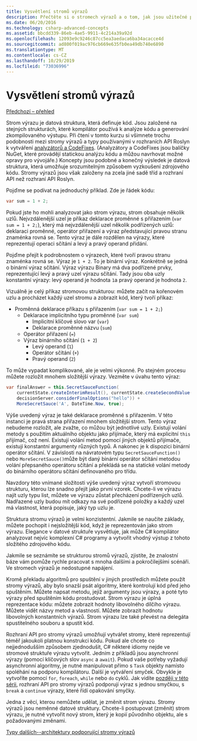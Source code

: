 ```yaml
---
title: Vysvětlení stromů výrazů
description: Přečtěte si o stromech výrazů a o tom, jak jsou užitečné při překladu algoritmů pro externí spuštění a kontrolu kódu před jeho provedením.
ms.date: 06/20/2016
ms.technology: csharp-advanced-concepts
ms.assetid: bbcdd339-86eb-4ae5-9911-4c214a39a92d
ms.openlocfilehash: 12093e9c9246c87cc5ea3aedaca6ba34acacce4d
ms.sourcegitcommit: ad800f019ac976cb669e635fb0ea49db740e6890
ms.translationtype: MT
ms.contentlocale: cs-CZ
ms.lasthandoff: 10/29/2019
ms.locfileid: "73036996"
---
```

# <a name="expression-trees-explained"></a>Vysvětlení stromů výrazů

[Předchozí – přehled](expression-trees.md)

Strom výrazu je datová struktura, která definuje kód. Jsou založené na stejných strukturách, které kompilátor používá k analýze kódu a generování zkompilovaného výstupu. Při čtení v tomto kurzu si všimnete trochu podobnosti mezi stromy výrazů a typy používanými v rozhraních API Roslyn k vytváření [analyzátorů a CodeFixes](https://github.com/dotnet/roslyn-analyzers).
(Analyzátory a CodeFixes jsou balíčky NuGet, které provádějí statickou analýzu kódu a můžou navrhovat možné opravy pro vývojáře.) Koncepty jsou podobné a konečný výsledek je datová struktura, která umožňuje srozumitelným způsobem vyzkoušení zdrojového kódu. Stromy výrazů jsou však založeny na zcela jiné sadě tříd a rozhraní API než rozhraní API Roslyn.

Pojďme se podívat na jednoduchý příklad.
Zde je řádek kódu:

```csharp
var sum = 1 + 2;
```

Pokud jste ho mohli analyzovat jako strom výrazu, strom obsahuje několik uzlů.
Nejvzdálenější uzel je příkaz deklarace proměnné s přiřazením (`var sum = 1 + 2;`), který má nejvzdálenější uzel několik podřízených uzlů: deklaraci proměnné, operátor přiřazení a výraz představující pravou stranu znaménka rovná se. Tento výraz je dále rozdělen na výrazy, které reprezentují operaci sčítání a levý a pravý operand přidání.

Pojďme přejít k podrobnostem o výrazech, které tvoří pravou stranu znaménka rovná se.
Výraz je `1 + 2`. To je binární výraz. Konkrétně se jedná o binární výraz sčítání. Výraz výrazu Binary má dva podřízené prvky, reprezentující levý a pravý uzel výrazu sčítání. Tady jsou oba uzly konstantní výrazy: levý operand je hodnota `1`a pravý operand je hodnota `2`.

Vizuálně je celý příkaz stromovou strukturou: můžete začít na kořenovém uzlu a procházet každý uzel stromu a zobrazit kód, který tvoří příkaz:

- Proměnná deklarace příkazu s přiřazením (`var sum = 1 + 2;`)
  - Deklarace implicitního typu proměnné (`var sum`)
    - Implicitní klíčové slovo var (`var`)
    - Deklarace proměnné názvu (`sum`)
  - Operátor přiřazení (`=`)
  - Výraz binárního sčítání (`1 + 2`)
    - Levý operand (`1`)
    - Operátor sčítání (`+`)
    - Pravý operand (`2`)

To může vypadat komplikované, ale je velmi výkonné. Po stejném procesu můžete rozložit mnohem složitější výrazy. Vezměte v úvahu tento výraz:

```csharp
var finalAnswer = this.SecretSauceFunction(
    currentState.createInterimResult(), currentState.createSecondValue(1, 2),
    decisionServer.considerFinalOptions("hello")) +
    MoreSecretSauce('A', DateTime.Now, true);
```

Výše uvedený výraz je také deklarace proměnné s přiřazením.
V této instanci je pravá strana přiřazení mnohem složitější strom.
Tento výraz nebudeme rozložit, ale zvažte, co můžou být jednotlivé uzly. Existují volání metody s použitím aktuálního objektu jako přijímače, který má explicitní `this` přijímač, což není. Existují volání metod pomocí jiných objektů přijímače, existují konstantní argumenty různých typů. A nakonec je k dispozici binární operátor sčítání. V závislosti na návratovém typu `SecretSauceFunction()` nebo `MoreSecretSauce()`může být daný binární operátor sčítání metodou volání přepsaného operátoru sčítání a překládá se na statické volání metody do binárního operátoru sčítání definovaného pro třídu.

Navzdory této vnímané složitosti výše uvedený výraz vytvoří stromovou strukturu, kterou lze snadno přejít jako první vzorek. Chcete-li ve výrazu najít uzly typu list, můžete ve výrazu zůstat přecházení podřízených uzlů. Nadřazené uzly budou mít odkazy na své podřízené položky a každý uzel má vlastnost, která popisuje, jaký typ uzlu je.

Struktura stromu výrazů je velmi konzistentní. Jakmile se naučíte základy, můžete pochopit i nejsložitější kód, když je reprezentován jako strom výrazu. Elegance v datové struktuře vysvětluje, jak může C# kompilátor analyzovat nejvíc komplexní C# programy a vytvořit vhodný výstup z tohoto složitého zdrojového kódu.

Jakmile se seznámíte se strukturou stromů výrazů, zjistíte, že znalostní báze vám pomůže rychle pracovat s mnoha dalšími a pokročilejšími scénáři. Ve stromech výrazů je nedostupné napájení.

Kromě překladu algoritmů pro spuštění v jiných prostředích můžete použít stromy výrazů, aby bylo snazší psát algoritmy, které kontrolují kód před jeho spuštěním. Můžete napsat metodu, jejíž argumenty jsou výrazy, a poté tyto výrazy před spuštěním kódu prostudovat. Strom výrazu je úplná reprezentace kódu: můžete zobrazit hodnoty libovolného dílčího výrazu.
Můžete vidět názvy metod a vlastností. Můžete zobrazit hodnotu libovolných konstantních výrazů.
Strom výrazu lze také převést na delegáta spustitelného souboru a spustit kód.

Rozhraní API pro stromy výrazů umožňují vytvářet stromy, které reprezentují téměř jakoukoli platnou konstrukci kódu. Pokud ale chcete co nejjednodušším způsobem zjednodušit, C# některé idiomy nejde ve stromové struktuře výrazu vytvořit. Jedním z příkladů jsou asynchronní výrazy (pomocí klíčových slov `async` a `await`). Pokud vaše potřeby vyžadují asynchronní algoritmy, je nutné manipulovat přímo s `Task` objekty namísto spoléhání na podporu kompilátoru. Další je vytváření smyček. Obvykle je vytvoříte pomocí `for`, `foreach`, `while` nebo `do` cyklů. Jak vidíte [později v této sérii](expression-trees-building.md), rozhraní API pro stromy výrazů podporují výraz s jednou smyčkou, s `break` a `continue` výrazy, které řídí opakování smyčky.

Jedna z věcí, kterou nemůžete udělat, je změnit strom výrazu.  Stromy výrazů jsou neměnné datové struktury. Chcete-li postupovat (změnit) strom výrazu, je nutné vytvořit nový strom, který je kopií původního objektu, ale s požadovanými změnami.

[Typy dalších--architektury podporující stromy výrazů](expression-classes.md)
